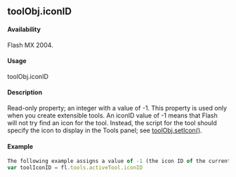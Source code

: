 ## toolObj.iconID

#### Availability

Flash MX 2004.

#### Usage

toolObj.iconID

#### Description

Read-only property; an integer with a value of -1. This property is used only when you create extensible tools. An iconID value of -1 means that Flash will not try find an icon for the tool. Instead, the script for the tool should specify the icon to display in the Tools panel; see [toolObj.setIcon()](../ToolObj_object/toolObj4.md).

#### Example

```javascript
The following example assigns a value of -1 (the icon ID of the current tool) to the toolIconID variable:
var toolIconID = fl.tools.activeTool.iconID

```